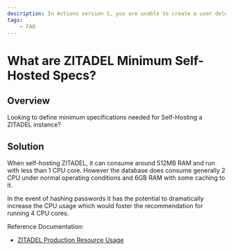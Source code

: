```yaml
---
description: In Actions version 1, you are unable to create a user deletion event.
tags: 
    - FAQ
---
```


# What are ZITADEL Minimum Self-Hosted Specs?

## Overview

Looking to define minimum specifications needed for Self-Hosting a ZITADEL instance?

## Solution

When self-hosting ZITADEL, it can consume around 512MB RAM and run with less than 1 CPU core. However the database does consume generally 2 CPU under normal operating conditions and 6GB RAM with some caching to it.

In the event of hashing passwords it has the potential to dramatically increase the CPU usage which would foster the recommendation for running 4 CPU cores.

Reference Documentation:

* [ZITADEL Production Resource Usage](https://zitadel.com/docs/self-hosting/manage/production#minimum-system-requirements)
